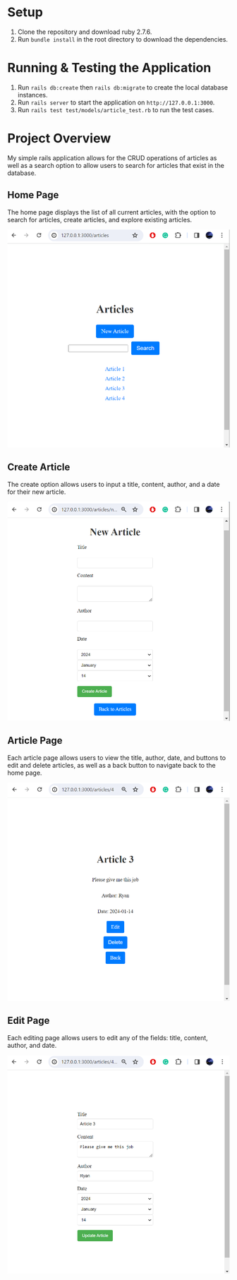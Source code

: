 # Setup
1. Clone the repository and download ruby 2.7.6.
2. Run `bundle install` in the root directory to download the dependencies.

# Running & Testing the Application
1. Run `rails db:create` then `rails db:migrate` to create the local database instances.
1. Run `rails server` to start the application on `http://127.0.0.1:3000`.
3. Run `rails test test/models/article_test.rb` to run the test cases.

# Project Overview
My simple rails application allows for the CRUD operations of articles as well as a search option to allow users to search for articles that exist in the database.


## Home Page
The home page displays the list of all current articles, with the option to search for articles, create articles, and explore existing articles.

![Home page](/images/home.png)


## Create Article
The create option allows users to input a title, content, author, and a date for their new article.

![Create page](/images/create.png)


## Article Page
Each article page allows users to view the title, author, date, and buttons to edit and delete articles, as well as a back button to navigate back to the home page.

![Article page](/images/article.png)


## Edit Page
Each editing page allows users to edit any of the fields: title, content, author, and date.

![Edit page](/images/edit.png)